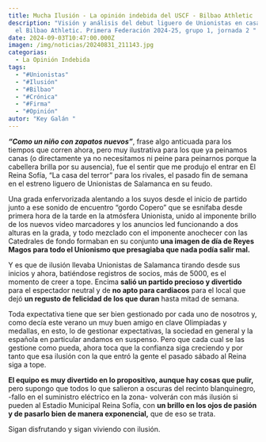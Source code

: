 ```yaml
---
title: Mucha Ilusión - La opinión indebida del USCF - Bilbao Athletic
description: "Visión y análisis del debut liguero de Unionistas en casa contra
  el Bilbao Athletic. Primera Federación 2024-25, grupo 1, jornada 2 "
date: 2024-09-03T10:47:00.000Z
imagen: /img/noticias/20240831_211143.jpg
categorias:
  - La Opinión Indebida
tags:
  - "#Unionistas"
  - "#Ilusión"
  - "#Bilbao"
  - "#Crónica"
  - "#Firma"
  - "#Opinión"
autor: "Key Galán "
---
```

***“Como un niño con zapatos nuevos”***, frase algo anticuada para los tiempos que corren ahora, pero muy ilustrativa para los que ya peinamos canas (o directamente ya no necesitamos ni peine para peinarnos porque la cabellera brilla por su ausencia), fue el sentir que me produjo el entrar en El Reina Sofía, “La casa del terror” para los rivales, el pasado fin de semana en el estreno liguero de Unionistas de Salamanca en su feudo.

Una grada enfervorizada alentando a los suyos desde el inicio de partido junto a ese sonido de encuentro “gordo Copero” que se esnifaba desde primera hora de la tarde en la atmósfera Unionista, unido al imponente brillo de los nuevos video marcadores y los anuncios led funcionando a dos alturas en la grada, y todo mezclado con el imponente anochecer con las Catedrales de fondo formaban en su conjunto **una imagen de día de Reyes Magos para todo el Unionismo que presagiaba que nada podía salir mal.**

Y es que de ilusión llevaba Unionistas de Salamanca tirando desde sus inicios y ahora, batiéndose registros de socios, más de 5000, es el momento de creer a tope. Encima **salió un partido precioso y divertido** para el espectador neutral y de **no apto para cardiacos** para el local que dejó **un regusto de felicidad de los que duran** hasta mitad de semana.

Toda expectativa tiene que ser bien gestionado por cada uno de nosotros y, como decía este verano un muy buen amigo en clave Olimpiadas y medallas, en esto, lo de gestionar expectativas, la sociedad en general y la española en particular andamos en suspenso. Pero que cada cual se las gestione como pueda, ahora toca que la confianza siga creciendo y por tanto que esa ilusión con la que entró la gente el pasado sábado al Reina siga a tope.

**El equipo es muy divertido en lo propositivo, aunque hay cosas que pulir,** pero supongo que todos lo que salieron a oscuras del recinto blanquinegro, -fallo en el suministro eléctrico en la zona-  volverán con más ilusión si pueden al Estadio Municipal Reina Sofía, con **un brillo en los ojos de pasión y de pasarlo bien de manera exponencial,** que de eso se trata.

Sigan disfrutando y sigan viviendo con ilusión.
